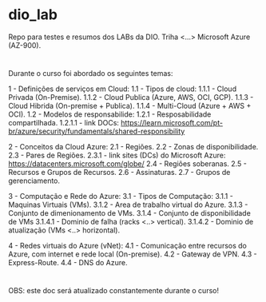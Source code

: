 # dio_lab

Repo para testes e resumos dos LABs da DIO.
Triha <...> Microsoft Azure (AZ-900).

#

Durante o curso foi abordado os seguintes temas:

1 - Definições de serviços em Cloud:
  1.1 - Tipos de cloud:
    1.1.1 - Cloud Privada (On-Premise).
    1.1.2 - Cloud Publica (Azure, AWS, OCI, GCP).
    1.1.3 - Cloud Hibrida (On-premise + Publica).
    1.1.4 - Multi-Cloud (Azure + AWS + OCI).
  1.2 - Modelos de responsabilide:
    1.2.1 - Resposabilidade compartilhada.
      1.2.1.1 - link DOCs: https://learn.microsoft.com/pt-br/azure/security/fundamentals/shared-responsibility

2 - Conceitos da Cloud Azure:
  2.1 - Regiões.
  2.2 - Zonas de disponibilidade.
  2.3 - Pares de Regiões.
    2.3.1 - link sites (DCs) do Microsoft Azure: https://datacenters.microsoft.com/globe/
  2.4 - Regiões soberanas.
  2.5 - Recursos e Grupos de Recursos.
  2.6 - Assinaturas.
  2.7 - Grupos de gerenciamento.

3 - Computação e Rede do Azure:
  3.1 - Tipos de Computação:
    3.1.1 - Maquinas Virtuais (VMs).
    3.1.2 - Area de trabalho virtual do Azure.
    3.1.3 - Conjunto de dimenionamento de VMs.
    3.1.4 - Conjunto de disponibilidade de VMs
      3.1.4.1 - Dominio de falha (racks <..> vertical).
      3.1.4.2 - Dominio de atualização (VMs <..> horizontal).

4 - Redes virtuais do Azure (vNet):
  4.1 - Comunicação entre recursos do Azure, com internet e rede local (On-premise).
  4.2 - Gateway de VPN.
  4.3 - Express-Route.
  4.4 - DNS do Azure.

#

OBS: este doc será atualizado constantemente durante o curso!

#
